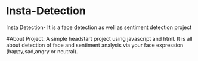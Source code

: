 # Insta-Detection
Insta Detection- It is a face detection as well as sentiment detection project

#About Project:
A simple headstart project using javascript and html. It is all about detection of face and sentiment analysis via your face expression (happy,sad,angry or neutral).


